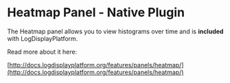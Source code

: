 # Heatmap Panel -  Native Plugin

The Heatmap panel allows you to view histograms over time and is **included** with LogDisplayPlatform.

Read more about it here:

[http://docs.logdisplayplatform.org/features/panels/heatmap/](http://docs.logdisplayplatform.org/features/panels/heatmap/)
